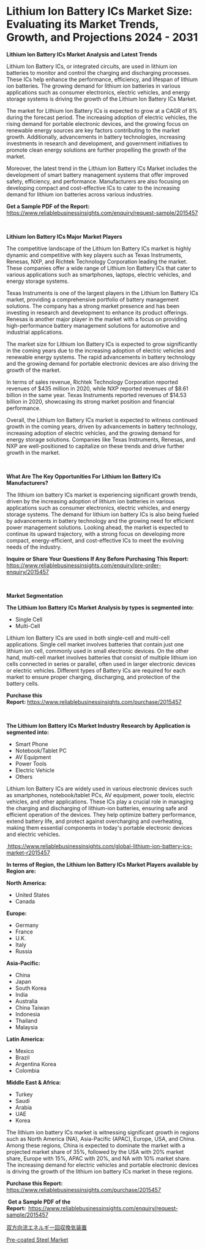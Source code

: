 <p><h1>Lithium Ion Battery ICs Market Size: Evaluating its Market Trends, Growth, and Projections 2024 - 2031</h1></p><p><strong>Lithium Ion Battery ICs Market Analysis and Latest Trends</strong></p>
<p><p>Lithium Ion Battery ICs, or integrated circuits, are used in lithium ion batteries to monitor and control the charging and discharging processes. These ICs help enhance the performance, efficiency, and lifespan of lithium ion batteries. The growing demand for lithium ion batteries in various applications such as consumer electronics, electric vehicles, and energy storage systems is driving the growth of the Lithium Ion Battery ICs Market.</p><p>The market for Lithium Ion Battery ICs is expected to grow at a CAGR of 8% during the forecast period. The increasing adoption of electric vehicles, the rising demand for portable electronic devices, and the growing focus on renewable energy sources are key factors contributing to the market growth. Additionally, advancements in battery technologies, increasing investments in research and development, and government initiatives to promote clean energy solutions are further propelling the growth of the market.</p><p>Moreover, the latest trend in the Lithium Ion Battery ICs Market includes the development of smart battery management systems that offer improved safety, efficiency, and performance. Manufacturers are also focusing on developing compact and cost-effective ICs to cater to the increasing demand for lithium ion batteries across various industries.</p></p>
<p><strong>Get a Sample PDF of the Report:&nbsp;</strong> <a href="https://www.reliablebusinessinsights.com/enquiry/request-sample/2015457">https://www.reliablebusinessinsights.com/enquiry/request-sample/2015457</a></p>
<p>&nbsp;</p>
<p><strong>Lithium Ion Battery ICs Major Market Players</strong></p>
<p><p>The competitive landscape of the Lithium Ion Battery ICs market is highly dynamic and competitive with key players such as Texas Instruments, Renesas, NXP, and Richtek Technology Corporation leading the market. These companies offer a wide range of Lithium Ion Battery ICs that cater to various applications such as smartphones, laptops, electric vehicles, and energy storage systems.</p><p>Texas Instruments is one of the largest players in the Lithium Ion Battery ICs market, providing a comprehensive portfolio of battery management solutions. The company has a strong market presence and has been investing in research and development to enhance its product offerings. Renesas is another major player in the market with a focus on providing high-performance battery management solutions for automotive and industrial applications.</p><p>The market size for Lithium Ion Battery ICs is expected to grow significantly in the coming years due to the increasing adoption of electric vehicles and renewable energy systems. The rapid advancements in battery technology and the growing demand for portable electronic devices are also driving the growth of the market.</p><p>In terms of sales revenue, Richtek Technology Corporation reported revenues of $435 million in 2020, while NXP reported revenues of $8.61 billion in the same year. Texas Instruments reported revenues of $14.53 billion in 2020, showcasing its strong market position and financial performance.</p><p>Overall, the Lithium Ion Battery ICs market is expected to witness continued growth in the coming years, driven by advancements in battery technology, increasing adoption of electric vehicles, and the growing demand for energy storage solutions. Companies like Texas Instruments, Renesas, and NXP are well-positioned to capitalize on these trends and drive further growth in the market.</p></p>
<p>&nbsp;</p>
<p><strong>What Are The Key Opportunities For Lithium Ion Battery ICs Manufacturers?</strong></p>
<p><p>The lithium ion battery ICs market is experiencing significant growth trends, driven by the increasing adoption of lithium ion batteries in various applications such as consumer electronics, electric vehicles, and energy storage systems. The demand for lithium ion battery ICs is also being fueled by advancements in battery technology and the growing need for efficient power management solutions. Looking ahead, the market is expected to continue its upward trajectory, with a strong focus on developing more compact, energy-efficient, and cost-effective ICs to meet the evolving needs of the industry.</p></p>
<p><strong>Inquire or Share Your Questions If Any Before Purchasing This Report:</strong> <a href="https://www.reliablebusinessinsights.com/enquiry/pre-order-enquiry/2015457">https://www.reliablebusinessinsights.com/enquiry/pre-order-enquiry/2015457</a></p>
<p>&nbsp;</p>
<p><strong>Market Segmentation</strong></p>
<p><strong>The Lithium Ion Battery ICs Market Analysis by types is segmented into:</strong></p>
<p><ul><li>Single Cell</li><li>Multi-Cell</li></ul></p>
<p><p>Lithium Ion Battery ICs are used in both single-cell and multi-cell applications. Single cell market involves batteries that contain just one lithium ion cell, commonly used in small electronic devices. On the other hand, multi-cell market involves batteries that consist of multiple lithium ion cells connected in series or parallel, often used in larger electronic devices or electric vehicles. Different types of Battery ICs are required for each market to ensure proper charging, discharging, and protection of the battery cells.</p></p>
<p><strong>Purchase this Report:&nbsp;</strong><a href="https://www.reliablebusinessinsights.com/purchase/2015457">https://www.reliablebusinessinsights.com/purchase/2015457</a></p>
<p>&nbsp;</p>
<p><strong>The Lithium Ion Battery ICs Market Industry Research by Application is segmented into:</strong></p>
<p><ul><li>Smart Phone</li><li>Notebook/Tablet PC</li><li>AV Equipment</li><li>Power Tools</li><li>Electric Vehicle</li><li>Others</li></ul></p>
<p><p>Lithium Ion Battery ICs are widely used in various electronic devices such as smartphones, notebook/tablet PCs, AV equipment, power tools, electric vehicles, and other applications. These ICs play a crucial role in managing the charging and discharging of lithium-ion batteries, ensuring safe and efficient operation of the devices. They help optimize battery performance, extend battery life, and protect against overcharging and overheating, making them essential components in today's portable electronic devices and electric vehicles.</p></p>
<p><a href="https://www.reliablebusinessinsights.com/global-lithium-ion-battery-ics-market-r2015457">&nbsp;https://www.reliablebusinessinsights.com/global-lithium-ion-battery-ics-market-r2015457</a></p>
<p><strong>In terms of Region, the Lithium Ion Battery ICs Market Players available by Region are:</strong></p>
<p>
    <p> <strong> North America: </strong>
        <ul>
            <li>United States</li>
            <li>Canada</li>
        </ul>
        </p> 
    <p> <strong> Europe: </strong>
        <ul>
            <li>Germany</li>
            <li>France</li>
            <li>U.K.</li>
            <li>Italy</li>
            <li>Russia</li>
        </ul>
        </p> 
    <p> <strong> Asia-Pacific: </strong>
        <ul>
            <li>China</li>
            <li>Japan</li>
            <li>South Korea</li>
            <li>India</li>
            <li>Australia</li>
            <li>China Taiwan</li>
            <li>Indonesia</li>
            <li>Thailand</li>
            <li>Malaysia</li>
        </ul>
        </p> 
    <p> <strong> Latin America: </strong>
        <ul>
            <li>Mexico</li>
            <li>Brazil</li>
            <li>Argentina Korea</li>
            <li>Colombia</li>
        </ul>
        </p> 
    <p> <strong> Middle East & Africa: </strong>
        <ul>
            <li>Turkey</li>
            <li>Saudi</li>
            <li>Arabia</li>
            <li>UAE</li>
            <li>Korea</li>
        </ul>
    </p>
    </p>
<p><p>The lithium ion battery ICs market is witnessing significant growth in regions such as North America (NA), Asia-Pacific (APAC), Europe, USA, and China. Among these regions, China is expected to dominate the market with a projected market share of 35%, followed by the USA with 20% market share, Europe with 15%, APAC with 20%, and NA with 10% market share. The increasing demand for electric vehicles and portable electronic devices is driving the growth of the lithium ion battery ICs market in these regions.</p></p>
<p><strong>Purchase this Report: </strong><a href="https://www.reliablebusinessinsights.com/purchase/2015457">https://www.reliablebusinessinsights.com/purchase/2015457</a></p>
<p>&nbsp;<strong>Get a Sample PDF of the Report:&nbsp;&nbsp;</strong><a href="https://www.reliablebusinessinsights.com/enquiry/request-sample/2015457">https://www.reliablebusinessinsights.com/enquiry/request-sample/2015457</a></p>
<p><strong></strong></p>
<p><p><a href="https://github.com/lababdou/Market-Research-Report-List-4/blob/main/8375930118259.md">双方向流エネルギー回収換気装置</a></p><p><a href="https://github.com/gulaimolin/Market-Research-Report-List-4/blob/main/pre-coated-steel-market.md">Pre-coated Steel Market</a></p></p>
